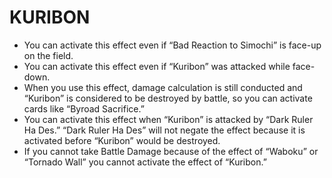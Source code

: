 
# KURIBON

*   You can activate this effect even if “Bad Reaction to Simochi” is face-up on the field.
*   You can activate this effect even if “Kuribon” was attacked while face-down.
*   When you use this effect, damage calculation is still conducted and “Kuribon” is considered to be destroyed by battle, so you can activate cards like “Byroad Sacrifice.”
*   You can activate this effect when “Kuribon” is attacked by “Dark Ruler Ha Des.” “Dark Ruler Ha Des” will not negate the effect because it is activated before “Kuribon” would be destroyed.
*   If you cannot take Battle Damage because of the effect of “Waboku” or “Tornado Wall” you cannot activate the effect of “Kuribon.”

  